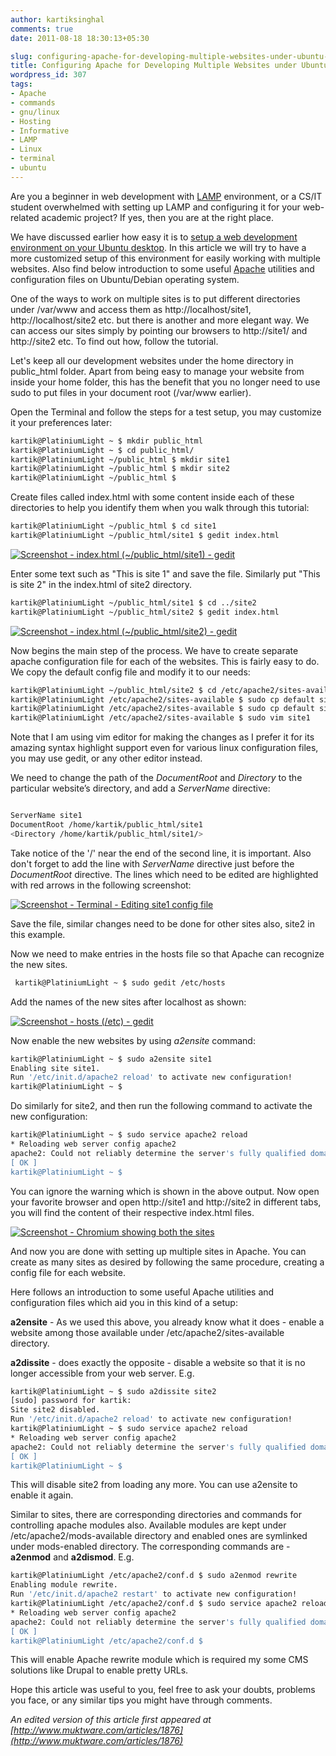 ```yaml
---
author: kartiksinghal
comments: true
date: 2011-08-18 18:30:13+05:30

slug: configuring-apache-for-developing-multiple-websites-under-ubuntu-linux
title: Configuring Apache for Developing Multiple Websites under Ubuntu Linux
wordpress_id: 307
tags:
- Apache
- commands
- gnu/linux
- Hosting
- Informative
- LAMP
- Linux
- terminal
- ubuntu
---
```


Are you a beginner in web development with [LAMP](http://en.wikipedia.org/wiki/LAMP_%28software_bundle%29) environment, or a CS/IT student overwhelmed with setting up LAMP and configuring it for your web-related academic project? If yes, then you are at the right place.

We have discussed earlier how easy it is to [setup a web development environment on your Ubuntu desktop](http://www.muktware.com/articles/08/2011/1348). In this article we will try to have a more customized setup of this environment for easily working with multiple websites. Also find below introduction to some useful [Apache](http://en.wikipedia.org/wiki/Apache) utilities and configuration files on Ubuntu/Debian operating system.

One of the ways to work on multiple sites is to put different directories under /var/www and access them as http://localhost/site1, http://localhost/site2 etc. but there is another and more elegant way. We can access our sites simply by pointing our browsers to http://site1/ and http://site2 etc. To find out how, follow the tutorial.

Let's keep all our development websites under the home directory in public_html folder. Apart from being easy to manage your website from inside your home folder, this has the benefit that you no longer need to use sudo to put files in your document root (/var/www earlier).

Open the Terminal and follow the steps for a test setup, you may customize it your preferences later:

```bash
kartik@PlatiniumLight ~ $ mkdir public_html
kartik@PlatiniumLight ~ $ cd public_html/
kartik@PlatiniumLight ~/public_html $ mkdir site1
kartik@PlatiniumLight ~/public_html $ mkdir site2
kartik@PlatiniumLight ~/public_html $ 
```

Create files called index.html with some content inside each of these directories to help you identify them when you walk through this tutorial:

```bash
kartik@PlatiniumLight ~/public_html $ cd site1
kartik@PlatiniumLight ~/public_html/site1 $ gedit index.html
```

[![Screenshot - index.html (~/public_html/site1) - gedit](http://k4rtik.files.wordpress.com/2011/07/1-screenshot-index-html-public_html-site1-gedit.png)](http://k4rtik.files.wordpress.com/2011/07/1-screenshot-index-html-public_html-site1-gedit.png)

Enter some text such as "This is site 1" and save the file. Similarly put "This is site 2" in the index.html of site2 directory.

```bash
kartik@PlatiniumLight ~/public_html/site1 $ cd ../site2
kartik@PlatiniumLight ~/public_html/site2 $ gedit index.html
```

[![Screenshot - index.html (~/public_html/site2) - gedit](http://k4rtik.files.wordpress.com/2011/07/2-screenshot-index-html-public_html-site2-gedit.png)](http://k4rtik.files.wordpress.com/2011/07/2-screenshot-index-html-public_html-site2-gedit.png)

Now begins the main step of the process. We have to create separate apache configuration file for each of the websites. This is fairly easy to do. We copy the default config file and modify it to our needs:

```bash
kartik@PlatiniumLight ~/public_html/site2 $ cd /etc/apache2/sites-available/
kartik@PlatiniumLight /etc/apache2/sites-available $ sudo cp default site1
kartik@PlatiniumLight /etc/apache2/sites-available $ sudo cp default site2
kartik@PlatiniumLight /etc/apache2/sites-available $ sudo vim site1
```

Note that I am using vim editor for making the changes as I prefer it for its amazing syntax highlight support even for various linux configuration files, you may use gedit, or any other editor instead.

We need to change the path of the _DocumentRoot_ and _Directory_ to the particular website’s directory, and add a _ServerName_ directive:

```bash

ServerName site1
DocumentRoot /home/kartik/public_html/site1
<Directory /home/kartik/public_html/site1/>
```


Take notice of the '/' near the end of the second line, it is important. Also don't forget to add the line with _ServerName_ directive just before the _DocumentRoot_ directive. The lines which need to be edited are highlighted with red arrows in the following screenshot:

[![Screenshot - Terminal - Editing site1 config file](http://k4rtik.files.wordpress.com/2011/07/3-screenshot-terminal-arrows.png)](http://k4rtik.files.wordpress.com/2011/07/3-screenshot-terminal-arrows.png)

Save the file, similar changes need to be done for other sites also, site2 in this example.

Now we need to make entries in the hosts file so that Apache can recognize the new sites.

```bash
 kartik@PlatiniumLight ~ $ sudo gedit /etc/hosts
```

Add the names of the new sites after localhost as shown:

[![Screenshot - hosts (/etc) - gedit](http://k4rtik.files.wordpress.com/2011/07/4-screenshot-hosts-etc-gedit.png)](http://k4rtik.files.wordpress.com/2011/07/4-screenshot-hosts-etc-gedit.png)

Now enable the new websites by using _a2ensite_ command:

```bash
kartik@PlatiniumLight ~ $ sudo a2ensite site1
Enabling site site1.
Run '/etc/init.d/apache2 reload' to activate new configuration!
kartik@PlatiniumLight ~ $ 
```

Do similarly for site2, and then run the following command to activate the new configuration:

```bash
kartik@PlatiniumLight ~ $ sudo service apache2 reload
* Reloading web server config apache2
apache2: Could not reliably determine the server's fully qualified domain name, using 127.0.1.1 for ServerName
[ OK ]
kartik@PlatiniumLight ~ $ 
```

You can ignore the warning which is shown in the above output. Now open your favorite browser and open http://site1 and http://site2 in different tabs, you will find the content of their respective index.html files.

[![Screenshot - Chromium showing both the sites](http://k4rtik.files.wordpress.com/2011/07/5-screenshot-chromes.png)](http://k4rtik.files.wordpress.com/2011/07/5-screenshot-chromes.png)

And now you are done with setting up multiple sites in Apache. You can create as many sites as desired by following the same procedure, creating a config file for each website.

Here follows an introduction to some useful Apache utilities and configuration files which aid you in this kind of a setup:

**a2ensite** - As we used this above, you already know what it does - enable a website among those available under /etc/apache2/sites-available directory.

**a2dissite** - does exactly the opposite - disable a website so that it is no longer accessible from your web server. E.g.

```bash
kartik@PlatiniumLight ~ $ sudo a2dissite site2
[sudo] password for kartik:
Site site2 disabled.
Run '/etc/init.d/apache2 reload' to activate new configuration!
kartik@PlatiniumLight ~ $ sudo service apache2 reload
* Reloading web server config apache2
apache2: Could not reliably determine the server's fully qualified domain name, using 127.0.1.1 for ServerName
[ OK ]
kartik@PlatiniumLight ~ $ 
```

This will disable site2 from loading any more. You can use a2ensite to enable it again.

Similar to sites, there are corresponding directories and commands for controlling apache modules also. Available modules are kept under /etc/apache2/mods-available directory and enabled ones are symlinked under mods-enabled directory. The corresponding commands are - **a2enmod** and **a2dismod**. E.g.

```bash
kartik@PlatiniumLight /etc/apache2/conf.d $ sudo a2enmod rewrite
Enabling module rewrite.
Run '/etc/init.d/apache2 restart' to activate new configuration!
kartik@PlatiniumLight /etc/apache2/conf.d $ sudo service apache2 reload
* Reloading web server config apache2
apache2: Could not reliably determine the server's fully qualified domain name, using 127.0.1.1 for ServerName
[ OK ]
kartik@PlatiniumLight /etc/apache2/conf.d $ 
```

This will enable Apache rewrite module which is required my some CMS solutions like Drupal to enable pretty URLs.

Hope this article was useful to you, feel free to ask your doubts, problems you face, or any similar tips you might have through comments.

_An edited version of this article first appeared at [http://www.muktware.com/articles/1876](http://www.muktware.com/articles/1876)_
